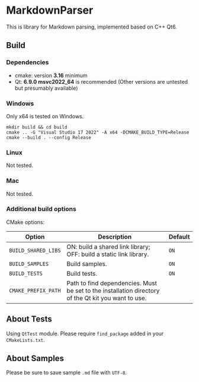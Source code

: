 # MarkdownParser

This is library for Markdown parsing, implemented based on C++ Qt6.

## Build

### Dependencies

- cmake: version **3.16** minimum
- Qt: **6.9.0 msvc2022\_64** is recommended (Other versions are untested but presumably available)

### Windows
Only x64 is tested on Windows.

    mkdir build && cd build
    cmake .. -G "Visual Studio 17 2022" -A x64 -DCMAKE_BUILD_TYPE=Release
    cmake --build . --config Release

### Linux
Not tested.

### Mac
Not tested.

### Additional build options
CMake options:

| Option              | Description                                                                                         | Default |
|---------------------|-----------------------------------------------------------------------------------------------------|---------|
| `BUILD_SHARED_LIBS` | ON: build a shared link library; OFF: build a static link library.                                  | `ON`    |
| `BUILD_SAMPLES`     | Build samples.                                                                                      | `ON`    |
| `BUILD_TESTS`       | Build tests.                                                                                        | `ON`    |
| `CMAKE_PREFIX_PATH` | Path to find dependencies. Must be set to the installation directory of the Qt kit you want to use. |         |

## About Tests

Using `QtTest` module. Please require `find_package` added in your `CMakeLists.txt`.

## About Samples

Please be sure to save sample `.md` file with `UTF-8`.